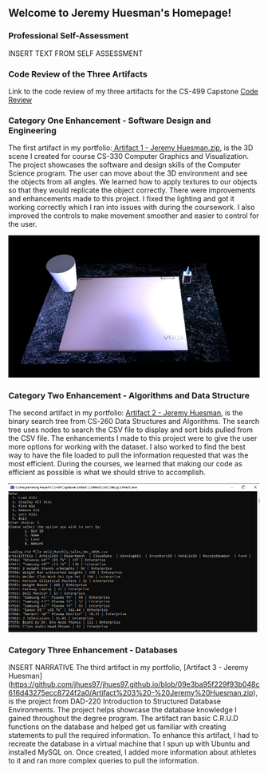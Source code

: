 ## Welcome to Jeremy Huesman's Homepage!
### Professional Self-Assessment
INSERT TEXT FROM SELF ASSESSMENT

### Code Review of the Three Artifacts
Link to the code review of my three artifacts for the CS-499 Capstone 
[ Code Review](https://youtu.be/EKrw-bkpGTQ)
### Category One Enhancement - Software Design and Engineering
The first artifact in my portfolio:[ Artifact 1 - Jeremy Huesman.zip](https://github.com/jhues97/jhues97.github.io/blob/a30dd3b6e1ae3015fd757c4236b1fe85b4b53077/Artifact%201%20-%20Jeremy%20Huesman.zip), is the 3D scene I created for course CS-330 Computer Graphics and Visualization. The project showcases the software and design skills of the Computer Science program. The user can move about the 3D environment and see the objects from all angles. We learned how to apply textures to our objects so that they would replicate the object correctly. There were improvements and enhancements made to this project. I fixed the lighting and got it working correctly which I ran into issues with during the coursework. I also improved the controls to make movement smoother and easier to control for the user.

![3D Scene](/Assets/3dscene.png)

### Category Two Enhancement - Algorithms and Data Structure
The second artifact in my portfolio: [Artifact 2 - Jeremy Huesman](https://github.com/jhues97/jhues97.github.io/blob/b7a8d17d93fc538dddf2f763bb0bc9481ece0382/Artifact%202%20-%20Jeremy%20Huesman.zip), is the binary search tree from CS-260 Data Structures and Algorithms. The search tree uses nodes to search the CSV file to display and sort bids pulled from the CSV file. The enhancements I made to this project were to give the user more options for working with the dataset. I also worked to find the best way to have the file loaded to pull the information requested that was the most efficient. During the courses, we learned that making our code as efficient as possible is what we should strive to accomplish.

![Sorting Menu](/Assets/art2menu.png)



### Category Three Enhancement - Databases
INSERT NARRATIVE
The third artifact in my portfolio, [Artifact 3 - Jeremy Huesman] (https://github.com/jhues97/jhues97.github.io/blob/09e3ba95f229f93b048c616d43275ecc8724f2a0/Artifact%203%20-%20Jeremy%20Huesman.zip), is the project from DAD-220 Introduction to Structured Database Environments. The project helps showcase the database knowledge I gained throughout the degree program. The artifact ran basic C.R.U.D functions on the database and helped get us familiar with creating statements to pull the required information. To enhance this artifact, I had to recreate the database in a virtual machine that I spun up with Ubuntu and installed MySQL on. Once created, I added more information about athletes to it and ran more complex queries to pull the information.

